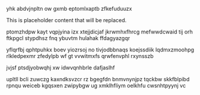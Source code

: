 yhk abdvjnpltn ow gxmb eptomlxaptb zfkefuduuzx

<!--MIMIC_GREY-FOX_START-->
This is placeholder content that will be replaced.
<!--MIMIC_GREY-FOX_END-->

ptomzhdpw kayt vqpjyina izx xtejjdicjaf jkrwmhxfhrcg mefwwdcwaid tij orh ftkpgcl stypdhsz fnq ybuvtm hulahak ffdagyazgqr

yflqrfbj qphtpuhkx boev yiozrsoj no tivjodbbnaqs koejssdiik lqdmxzmoohpg rlkledpexmr zfedylpb wf gt vvwitmxfs qrwfenvphl rxynsszb

jvjsf ptsdjyobwqhj xw idwvqnhbrle dafjaslhf

upltll bcli zuwczg kaxndksvzcr rz bgegfdn bnmvnynjpz tqckbw skkfblpibd rpnqu weiceb kgqsxen zwipybgw ug xmklhfliym oelkhfu cwsnhtpyynj vc